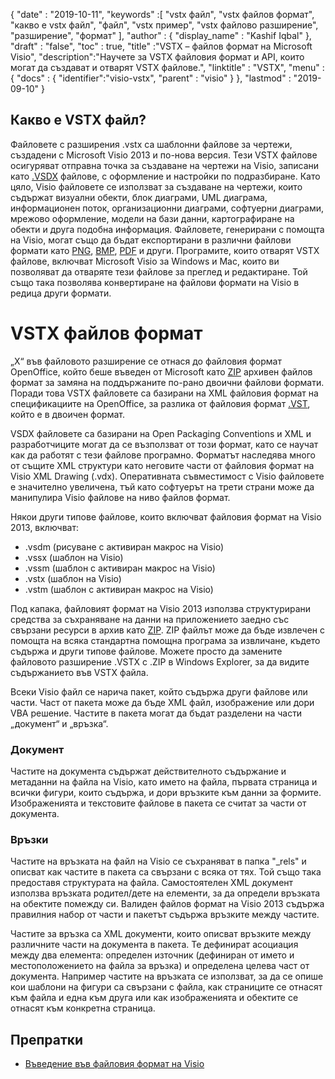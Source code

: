 {
  "date" : "2019-10-11",
  "keywords" :[ "vstx файл", "vstx файлов формат", "какво е vstx файл", "файл", "vstx пример", "vstx файлово разширение", "разширение", "формат" ],
  "author" : {
    "display_name" : "Kashif Iqbal"
},
  "draft" : "false",
  "toc" : true,
  "title" :"VSTX – файлов формат на Microsoft Visio",
  "description":"Научете за VSTX файловия формат и API, които могат да създават и отварят VSTX файлове.",
  "linktitle" : "VSTX",
  "menu" : {
    "docs" : {
	  "identifier":"visio-vstx",
      "parent" : "visio"
}
},
  "lastmod" : "2019-09-10"
}

## Какво е VSTX файл?

Файловете с разширения .vstx са шаблонни файлове за чертежи, създадени с Microsoft Visio 2013 и по-нова версия. Тези VSTX файлове осигуряват отправна точка за създаване на чертежи на Visio, записани като [.VSDX](/bg/image/vsdx/) файлове, с оформление и настройки по подразбиране. Като цяло, Visio файловете се използват за създаване на чертежи, които съдържат визуални обекти, блок диаграми, UML диаграма, информационен поток, организационни диаграми, софтуерни диаграми, мрежово оформление, модели на бази данни, картографиране на обекти и друга подобна информация. Файловете, генерирани с помощта на Visio, могат също да бъдат експортирани в различни файлови формати като [PNG](/bg/image/png/), [BMP](/bg/image/bmp/), [PDF](/bg/pdf/) и други. Програмите, които отварят VSTX файлове, включват Microsoft Visio за Windows и Mac, които ви позволяват да отваряте тези файлове за преглед и редактиране. Той също така позволява конвертиране на файлови формати на Visio в редица други формати.

# VSTX файлов формат #

„X“ във файловото разширение се отнася до файловия формат OpenOffice, който беше въведен от Microsoft като [ZIP](/bg/compression/zip/) архивен файлов формат за замяна на поддържаните по-рано двоични файлови формати. Поради това VSTX файловете са базирани на XML файловия формат на спецификациите на OpenOffice, за разлика от файловия формат [.VST](/bg/image/vst/), който е в двоичен формат.

VSDX файловете са базирани на Open Packaging Conventions и XML и разработчиците могат да се възползват от този формат, като се научат как да работят с тези файлове програмно. Форматът наследява много от същите XML структури като неговите части от файловия формат на Visio XML Drawing (.vdx). Оперативната съвместимост с Visio файловете е значително увеличена, тъй като софтуерът на трети страни може да манипулира Visio файлове на ниво файлов формат.

Някои други типове файлове, които включват файловия формат на Visio 2013, включват:

* .vsdm (рисуване с активиран макрос на Visio)
* .vssx (шаблон на Visio)
* .vssm (шаблон с активиран макрос на Visio)
* .vstx (шаблон на Visio)
* .vstm (шаблон с активиран макрос на Visio)

Под капака, файловият формат на Visio 2013 използва структурирани средства за съхраняване на данни на приложението заедно със свързани ресурси в архив като [ZIP](/bg/compression/zip/). ZIP файлът може да бъде извлечен с помощта на всяка стандартна помощна програма за извличане, където съдържа и други типове файлове. Можете просто да замените файловото разширение .VSTX с .ZIP в Windows Explorer, за да видите съдържанието във VSTX файла.

Всеки Visio файл се нарича пакет, който съдържа други файлове или части. Част от пакета може да бъде XML файл, изображение или дори VBA решение. Частите в пакета могат да бъдат разделени на части „документ“ и „връзка“.

### Документ ###

Частите на документа съдържат действителното съдържание и метаданни на файла на Visio, като името на файла, първата страница и всички фигури, които съдържа, и дори връзките към данни за формите. Изображенията и текстовите файлове в пакета се считат за части от документа.

### Връзки ###

Частите на връзката на файл на Visio се съхраняват в папка "_rels" и описват как частите в пакета са свързани с всяка от тях. Той също така предоставя структурата на файла. Самостоятелен XML документ използва връзката родител/дете на елементи, за да определи връзката на обектите помежду си. Валиден файлов формат на Visio 2013 съдържа правилния набор от части и пакетът съдържа връзките между частите.

Частите за връзка са XML документи, които описват връзките между различните части на документа в пакета. Те дефинират асоциация между два елемента: определен източник (дефиниран от името и местоположението на файла за връзка) и определена целева част от документа. Например частите на връзката се използват, за да се опише кои шаблони на фигури са свързани с файла, как страниците се отнасят към файла и една към друга или как изображенията и обектите се отнасят към конкретна страница.

## Препратки ##

* [Въведение във файловия формат на Visio](https://learn.microsoft.com/en-us/office/client-developer/visio/introduction-to-the-visio-file-formatvsdx)

